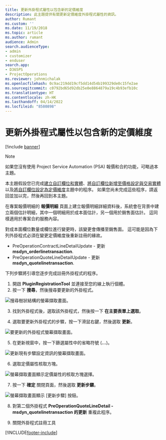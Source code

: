 ```yaml
---
title: 更新外掛程式屬性以包含新的定價維度
description: 此主題提供有關更新定價維度外掛程式屬性的資訊。
author: Rumant
ms.custom: ''
ms.date: 11/19/2018
ms.topic: article
ms.author: rumant
audience: Admin
search.audienceType:
- admin
- customizer
- enduser
search.app:
- D365PS
- ProjectOperations
ms.reviewer: johnmichalak
ms.openlocfilehash: 0c9ac219dd19cf5dd14d54b199329de0c15fe2ae
ms.sourcegitcommit: c0792bd65d92db25e0e8864879a19c4b93efb10c
ms.translationtype: HT
ms.contentlocale: zh-HK
ms.lasthandoff: 04/14/2022
ms.locfileid: "8580898"
---
```

# <a name="update-plug-in-attributes-to-include-new-pricing-dimensions"></a>更新外掛程式屬性以包含新的定價維度

[!include [banner](../includes/psa-now-project-operations.md)]

> [!NOTE]
> 如果您沒有使用 Project Service Automation (PSA) 報價和合約功能，可略過本主題。

本主題假設您已完成[建立自訂欄位和實體](create-custom-fields-entities.md)、[將自訂欄位新增至價格設定與交易實體](field-references.md)以及[將自訂欄位設定為定價維度](set-up-pricing-dimensions.md)主題中的程序。 如果您尚未完成這些程序，請返回並加以完，然後再回到本主題。

在專案報價明細的 **報價明細** 頁面上建立報價明細詳細資料後，系統會在背景中建立兩個估計明細，其中一個明細用於成本面估計，另一個用於銷售面估計。 這同樣適用於專案合約服務內容。

對成本面欄位數量或欄位進行變更時，該變更會傳播至銷售面。 這可能是因為下列外掛程式必須在變更定價維度後重新註冊的緣故。

- PreOperationContractLineDetailUpdate - 更新 **msdyn_orderlinetransaction**.
- PreOperationQuoteLineDetailUpdate - 更新 **msdyn_quotelinetransaction**.

下列步驟將引導您逐步完成註冊外掛程式的程序。

1. 開啟 **PluginRegistrationTool** 並連接至您的線上執行個體。
2. 按一下 **搜尋**，然後搜尋要更新的外掛程式。

 ![搜尋樹狀結構的螢幕擷取畫面。](media/PRT-1.png)

3. 找到外掛程式後，選取該外掛程式，然後按一下 **在主要表單上選取**。

4. 選取要更新外掛程式的步驟，按一下滑鼠右鍵，然後選取 **更新**。

 ![要更新的外掛程式螢幕擷取畫面。](media/PRT-2.png)
 
5. 在更新視窗中，按一下篩選屬性中的省略符號 (**...**)。

 ![更新現有步驟設定資訊的螢幕擷取畫面。](media/PRT-3.png)
 
6. 選取定價屬性核取方塊。

 ![螢幕擷取畫面顯示定價屬性的核取方塊選擇。](media/PRT-4.png)

7. 按一下 **確定** 關閉頁面，然後選取 **更新步驟**。

 ![螢幕擷取畫面顯示 [更新步驟] 按鈕。](media/PRT-5.png)
 
8. 對第二個外掛程式 **PreOperationQuoteLineDetail - msdyn_quotelinetransaction 的更新** 重複此程序。

9. 關閉外掛程式註冊工具



[!INCLUDE[footer-include](../includes/footer-banner.md)]
